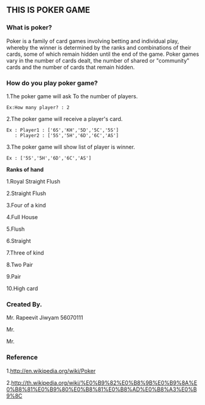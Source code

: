 ## THIS IS POKER GAME  ##

 

### What is poker? ###

Poker is a family of card games involving betting and individual play, whereby the winner is determined by the ranks and combinations of their cards, some of which remain hidden until the end of the game. Poker games vary in the number of cards dealt, the number of shared or "community" cards and the number of cards that remain hidden.

### How do you play poker game? ###

1.The poker game will ask To the number of players.

	Ex:How many player? : 2

2.The poker game will receive a player's card.

	Ex : Player1 : ['6S','KH','5D','5C','5S']
	   : Player2 : ['5S','5H','6D','6C','AS']

3.The poker game will show list of player is winner.

	Ex : ['5S','5H','6D','6C','AS']

**Ranks of hand**

1.Royal Straight Flush

2.Straight Flush

3.Four of a kind

4.Full House

5.Flush

6.Straight

7.Three of kind

8.Two Pair

9.Pair

10.High card
### Created By. ###

Mr. Rapeevit Jiwyam 56070111

Mr.

Mr.
### Reference ###

1.http://en.wikipedia.org/wiki/Poker

2.http://th.wikipedia.org/wiki/%E0%B9%82%E0%B8%9B%E0%B9%8A%E0%B8%81%E0%B9%80%E0%B8%81%E0%B8%AD%E0%B8%A3%E0%B9%8C